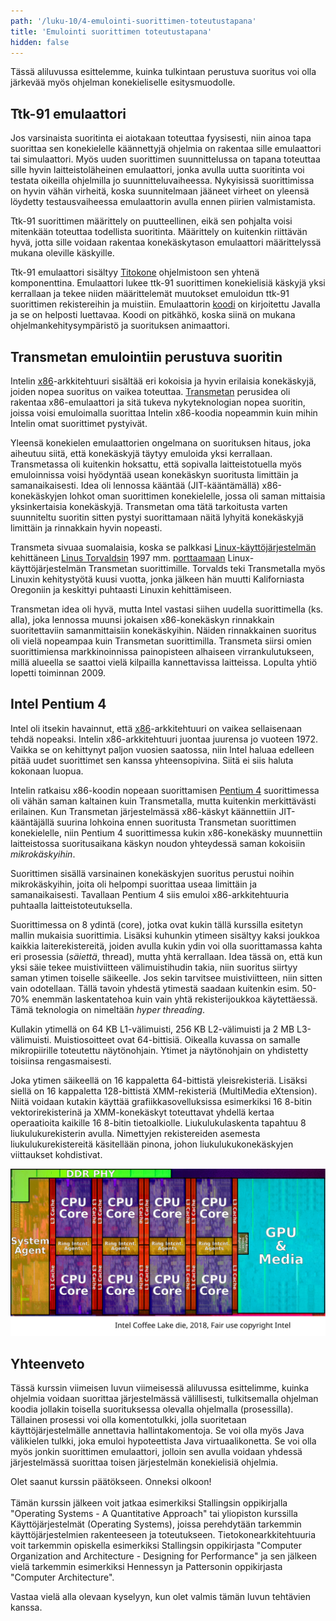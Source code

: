 ```yaml
---
path: '/luku-10/4-emulointi-suorittimen-toteutustapana'
title: 'Emulointi suorittimen toteutustapana'
hidden: false
---
```


<div>
<lead>Tässä aliluvussa esittelemme, kuinka tulkintaan perustuva suoritus voi olla järkevää myös ohjelman konekieliselle esitysmuodolle.
</lead>
</div>

## Ttk-91 emulaattori
Jos varsinaista suoritinta ei aiotakaan toteuttaa fyysisesti, niin ainoa tapa suorittaa sen konekielelle käännettyjä ohjelmia on rakentaa sille emulaattori tai simulaattori. Myös uuden suorittimen suunnittelussa on tapana toteuttaa sille hyvin laitteistoläheinen emulaattori, jonka avulla uutta suoritinta voi testata oikeilla ohjelmilla jo suunnitteluvaiheessa. Nykyisissä suorittimissa on hyvin vähän virheitä, koska suunnitelmaan jääneet virheet on yleensä löydetty testausvaiheessa emulaattorin avulla ennen piirien valmistamista.

Ttk-91 suorittimen määrittely on puutteellinen, eikä sen pohjalta voisi mitenkään toteuttaa todellista suoritinta. Määrittely on kuitenkin riittävän hyvä, jotta sille voidaan rakentaa konekäskytason emulaattori määrittelyssä mukana oleville käskyille.

Ttk-91 emulaattori sisältyy [Titokone](https://www.cs.helsinki.fi/group/titokone/) ohjelmistoon sen yhtenä komponenttina. Emulaattori lukee ttk-91 suorittimen konekielisiä käskyjä yksi kerrallaan ja tekee niiden määrittelemät muutokset emuloidun ttk-91 suorittimen rekistereihin ja muistiin. Emulaattorin [koodi](https://www.cs.helsinki.fi/group/nodes/kurssit/tito/2012s/Processor.java) on kirjoitettu Javalla ja se on helposti luettavaa. Koodi on pitkähkö, koska siinä on mukana ohjelmankehitysympäristö ja suorituksen animaattori.

## Transmetan emulointiin perustuva suoritin
Intelin [x86](https://fi.wikipedia.org/wiki/X86)-arkkitehtuuri sisältää eri kokoisia ja hyvin erilaisia konekäskyjä, joiden nopea suoritus on vaikea toteuttaa. [Transmetan](https://fi.wikipedia.org/wiki/Transmeta) perusidea oli rakentaa x86-emulaattori ja sitä tukeva nykyteknologian nopea suoritin, joissa voisi emuloimalla suorittaa Intelin x86-koodia nopeammin kuin mihin Intelin omat suorittimet pystyivät. 

Yleensä konekielen emulaattorien ongelmana on suorituksen hitaus, joka aiheutuu siitä, että konekäskyjä täytyy emuloida yksi kerrallaan. Transmetassa oli kuitenkin hoksattu, että sopivalla laitteistotuella myös emuloinnissa voisi hyödyntää usean konekäskyn suoritusta limittäin ja samanaikaisesti. Idea oli lennossa kääntää (JIT-kääntämällä) x86-konekäskyjen lohkot oman suorittimen konekielelle, jossa oli saman mittaisia yksinkertaisia konekäskyjä. Transmetan oma tätä tarkoitusta varten suunniteltu suoritin sitten pystyi suorittamaan näitä lyhyitä konekäskyjä limittäin ja rinnakkain hyvin nopeasti. 

Transmeta sivuaa suomalaisia, koska se palkkasi [Linux-käyttöjärjestelmän](https://fi.wikipedia.org/wiki/Linux) kehittäneen [Linus Torvaldsin](https://en.wikipedia.org/wiki/Linus_Torvalds) 1997 mm. [porttaamaan](https://en.wikipedia.org/wiki/Porting) Linux-käyttöjärjestelmän Transmetan suorittimille.  Torvalds teki Transmetalla myös Linuxin kehitystyötä kuusi vuotta, jonka jälkeen hän muutti Kaliforniasta Oregoniin ja keskittyi puhtaasti Linuxin kehittämiseen.

Transmetan idea oli hyvä, mutta Intel vastasi siihen uudella suorittimella (ks. alla), joka lennossa muunsi jokaisen x86-konekäskyn rinnakkain suoritettaviin samanmittaisiin konekäskyihin. Näiden rinnakkainen suoritus oli vielä nopeampaa kuin Transmetan suorittimilla. Transmeta siirsi omien suorittimiensa markkinoinnissa painopisteen alhaiseen virrankulutukseen, millä alueella se saattoi vielä kilpailla kannettavissa laitteissa. Lopulta yhtiö lopetti toiminnan 2009. 

## Intel Pentium 4
Intel oli itsekin havainnut, että [x86](https://fi.wikipedia.org/wiki/X86)-arkkitehtuuri on vaikea sellaisenaan tehdä nopeaksi. Intelin x86-arkkitehtuuri juontaa juurensa jo vuoteen 1972. Vaikka se on kehittynyt paljon vuosien saatossa, niin Intel haluaa edelleen pitää uudet suorittimet sen kanssa yhteensopivina. Siitä ei siis haluta kokonaan luopua.

Intelin ratkaisu x86-koodin nopeaan suorittamisen [Pentium 4](https://en.wikipedia.org/wiki/Pentium_4) suorittimessa oli vähän saman kaltainen kuin Transmetalla, mutta kuitenkin merkittävästi erilainen. Kun Transmetan järjestelmässä x86-käskyt käännettiin JIT-kääntäjällä suurina lohkoina ennen suoritusta Transmetan suorittimen konekielelle, niin Pentium 4 suorittimessa kukin x86-konekäsky muunnettiin laitteistossa suoritusaikana käskyn noudon yhteydessä saman kokoisiin _mikrokäskyihin_. 

Suorittimen sisällä varsinainen konekäskyjen suoritus perustui noihin mikrokäskyihin, joita oli helpompi suorittaa useaa limittäin ja samanaikaisesti. Tavallaan Pentium 4 siis emuloi x86-arkkitehtuuria puhtaalla laitteistoteutuksella.

<!--  quizit 10.4  suorittimen emulointi  -->
<div><quiz id="ab83596c-8894-4b77-a550-e2b94a126ac9"></quiz></div>

<text-box variant="example" name="Historiaa:  Nykyaikainen suoritin Intel Core i9-9900K">

Suorittimessa on 8 ydintä (core), jotka ovat kukin tällä kurssilla esitetyn mallin mukaisia suorittimia. Lisäksi kuhunkin ytimeen sisältyy kaksi joukkoa kaikkia laiterekistereitä, joiden avulla kukin ydin voi olla suorittamassa kahta eri prosessia (_säiettä_, thread), mutta yhtä kerrallaan. Idea tässä on, että kun yksi säie tekee muistiviitteen välimuistihudin takia, niin suoritus siirtyy saman ytimen toiselle säikeelle. Jos sekin tarvitsee muistiviitteen, niin sitten vain odotellaan. Tällä tavoin yhdestä ytimestä saadaan kuitenkin esim. 50-70% enemmän laskentatehoa kuin vain yhtä rekisterijoukkoa käytettäessä. Tämä teknologia on nimeltään _hyper threading_.

Kullakin ytimellä on 64 KB L1-välimuisti, 256 KB L2-välimuisti ja 2 MB L3-välimuisti. Muistiosoitteet ovat 64-bittisiä. Oikealla kuvassa on samalle mikropiirille toteutettu näytönohjain. Ytimet ja näytönohjain on yhdistetty toisiinsa rengasmaisesti. 

Joka ytimen säikeellä on 16 kappaletta 64-bittistä yleisrekisteriä. Lisäksi siellä on 16 kappaletta 128-bittistä XMM-rekisteriä (MultiMedia eXtension). Niitä voidaan kutakin käyttää grafiikkasovelluksissa esimerkiksi 16 8-bitin vektorirekisterinä ja XMM-konekäskyt toteuttavat yhdellä kertaa  operaatioita kaikille 16 8-bitin tietoalkiolle. Liukulukulaskenta tapahtuu 8 liukulukurekisterin avulla. Nimettyjen rekistereiden asemesta liukulukurekistereitä käsitellään pinona, johon liukulukukonekäskyjen viittaukset kohdistivat.

![Kuva Intelin i9 9900K suorittimesta, joka on toteutettu Intelin Coffee Lake piirillä. Keskellä on 8 ydintä, oikealla GPU ja vasemmalla ylhäällä muistinhallinnan liittymä väylään. L3-tason välimuistit ovat vielä erikseen näkyvillä kunkin ytimen ympärillä.](./ch-10-4-i9-9900k.svg)
<div>
<illustrations motive="ch-10-4-i9-9900k"></illustrations>
</div>

</text-box>



## Yhteenveto
Tässä kurssin viimeisen luvun viimeisessä aliluvussa esittelimme, kuinka ohjelmia voidaan suorittaa järjestelmässä välillisesti, tulkitsemalla ohjelman koodia jollakin toisella suorituksessa olevalla ohjelmalla (prosessilla). Tällainen prosessi voi olla komentotulkki, jolla suoritetaan käyttöjärjestelmälle annettavia hallintakomentoja. Se voi olla myös Java välikielen tulkki, joka emuloi hypoteettista Java virtuaalikonetta. Se voi olla myös jonkin suorittimen emulaattori, jolloin sen avulla voidaan yhdessä järjestelmässä suorittaa toisen järjestelmän konekielisiä ohjelmia.

<text-box variant="example" name="Mitä seuraavaksi?">

Olet saanut kurssin päätökseen. Onneksi olkoon! 
<br><br>
Tämän kurssin jälkeen voit jatkaa esimerkiksi Stallingsin oppikirjalla "Operating Systems - A Quantitative Approach" tai yliopiston kurssilla Käyttöjärjestelmät (Operating Systems), joissa perehdytään tarkemmin käyttöjärjestelmien rakenteeseen ja toteutukseen. Tietokonearkkitehtuuria voit tarkemmin opiskella esimerkiksi Stallingsin oppikirjasta "Computer Organization and Architecture - Designing for Performance" ja sen jälkeen vielä tarkemmin esimerkiksi Hennessyn ja Pattersonin oppikirjasta "Computer Architecture".

</text-box>

Vastaa vielä alla olevaan kyselyyn, kun olet valmis tämän luvun tehtävien kanssa.

<!-- summary quizit   -->

<div><quiz id="a6120f2c-843f-432d-8598-db877e7a6fda"></quiz></div>

